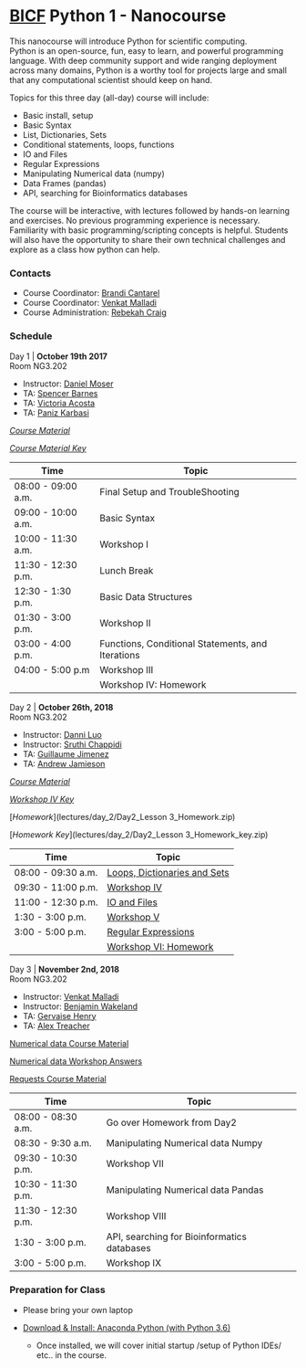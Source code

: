 # [BICF](http://www.utsouthwestern.edu/labs/bioinformatics/) Python 1 - Nanocourse

This nanocourse will introduce Python for scientific computing.  
Python is an open-source, fun, easy to learn, and powerful programming language.
With deep community support and wide ranging deployment across many domains, Python is a worthy tool for projects large and small that any computational scientist should keep on hand.

Topics for this three day (all-day) course will include:

- Basic install, setup
- Basic Syntax
- List, Dictionaries, Sets
- Conditional statements, loops, functions
- IO and Files
- Regular Expressions
- Manipulating Numerical data (numpy)
- Data Frames (pandas)
- API, searching for Bioinformatics databases

The course will be interactive, with lectures followed by hands-on learning and exercises.
No previous programming experience is necessary. Familiarity with basic programming/scripting concepts is helpful. Students will also have the opportunity to share their own technical challenges and explore as a class how python can help.

### Contacts
* Course Coordinator: [Brandi Cantarel](mailto:brandi.cantarel@utsouthwestern.edu)
* Course Coordinator: [Venkat Malladi](mailto:venkat.malladi@utsouthwestern.edu)
* Course Administration: [Rebekah Craig](mailto:rebekah.craig@utsouthwestern.edu)

### Schedule

Day 1  | **October 19th 2017**  
Room NG3.202

* Instructor: [Daniel Moser](mailto:daniel.moser@utsouthwestern.edu)
* TA: [Spencer Barnes](mailto:spencer.barnes@utsouthwestern.edu)
* TA: [Victoria Acosta](mailto:victoria.acosta@utsouthwestern.edu)
* TA: [Paniz Karbasi](mailto:paniz.karbasi@utsouthwesterne.edu)

[*Course Material*](lectures/day_1/python_day_1.zip)

[*Course Material Key*](lectures/day_1/python_day_1_key.zip)

| Time  | Topic |
| ------------- | ------------- |
| 08:00 - 09:00 a.m.  | Final Setup and TroubleShooting |
| 09:00 - 10:00 a.m.  | Basic Syntax |
| 10:00 - 11:30 a.m.  | Workshop I |
| 11:30 - 12:30 p.m.  | Lunch Break
| 12:30 - 1:30 p.m.| Basic Data Structures |
| 01:30 - 3:00 p.m.| Workshop II |
| 03:00 - 4:00 p.m.| Functions, Conditional Statements, and Iterations |
| 04:00 - 5:00 p.m | Workshop III |
|   | Workshop IV: Homework |

Day 2  | **October 26th, 2018**  
Room NG3.202

* Instructor: [Danni Luo](mailto:danni.luo@utsouthwestern.edu)
* Instructor: [Sruthi Chappidi](mailto:sruthi.chappidi@utdallas.edu)
* TA: [Guillaume Jimenez](mailto:Guillaume.Jimenez@UTSouthwestern.edu)
* TA: [Andrew Jamieson](mailto:andrew.jamieson@utsouthwestern.edu)

[*Course Material*](lectures/Python-NanoCourse-Day2.pptx)

[*Workshop IV Key*](lectures/day_2/Day2-Lesson-3-Exercise1_key.ipynb)

[*Homework*](lectures/day_2/Day2_Lesson 3_Homework.zip)

[*Homework Key*](lectures/day_2/Day2_Lesson 3_Homework_key.zip)


| Time  | Topic |
| ------------- | ------------- |
| 08:00 - 09:30 a.m. | [Loops, Dictionaries and Sets](lecture_python4.md)  |
| 09:30 - 11:00 p.m.  | [Workshop IV](workshop_python4.md)  |
| 11:00 - 12:30 p.m.|[IO and Files](lecture_python5.md)|
| 1:30 - 3:00 p.m.|[Workshop V](workshop_python5.md) |
| 3:00 - 5:00 p.m.|[Regular Expressions](lecture_python6.md) |
|   | [Workshop VI: Homework](lectures/day_2/WorkshopVI.zip) |

Day 3  | **November 2nd, 2018**  
Room NG3.202

* Instructor: [Venkat Malladi](mailto:venkat.malladi@UTSouthwestern.edu)
* Instructor: [Benjamin Wakeland](mailto:Benjamin.Wakeland@UTSouthwestern.edu)
* TA: [Gervaise Henry](Gervaise.Henry@UTSouthwestern.edu)
* TA: [Alex Treacher](Alex.Treacher@UTSouthwestern.edu)

[Numerical data Course Material](lectures/day_3/python_day_3.zip)

[Numerical data Workshop Answers](lectures/day_3/python_day_3_keys.zip)

[Requests Course Material](lectures/day_3/requests.ipynb)

| Time  | Topic |
| ------------- | ------------- |
| 08:00 - 08:30 a.m.  | Go over Homework from Day2 |
| 08:30 - 9:30 a.m. | Manipulating Numerical data Numpy |
| 09:30 - 10:30 p.m.  | Workshop VII  |
| 10:30 - 11:30 p.m.| Manipulating Numerical data Pandas|
| 11:30 - 12:30 p.m.| Workshop VIII|
| 1:30 - 3:00 p.m.|  API, searching for Bioinformatics databases |
| 3:00 - 5:00 p.m.|Workshop IX |

### Preparation for Class

- Please bring your own laptop
- [Download & Install: Anaconda Python (with Python 3.6)](https://www.anaconda.com/download/)

	- Once installed, we will cover initial startup /setup of Python IDEs/ etc.. in the course.
